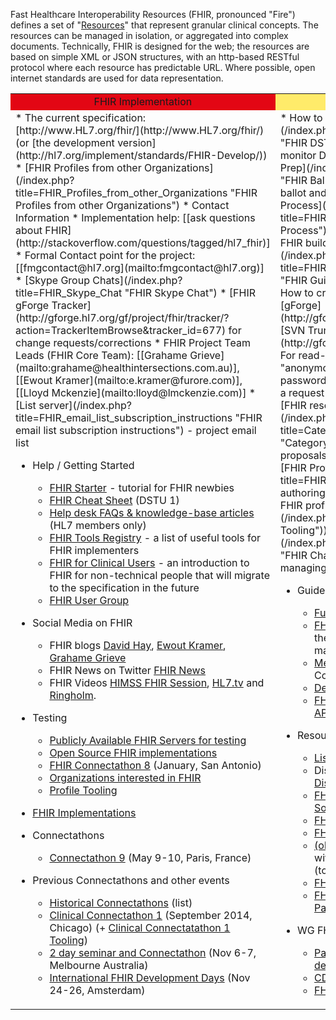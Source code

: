 Fast Healthcare Interoperability Resources (FHIR, pronounced "Fire") defines a set of "[Resources](/index.php?title=Resource "Resource")" that represent granular clinical concepts. The resources can be managed in isolation, or aggregated into complex documents. Technically, FHIR is designed for the web; the resources are based on simple XML or JSON structures, with an http-based RESTful protocol where each resource has predictable URL. Where possible, open internet standards are used for data representation.

<table cellpadding="2" cellspacing="0" width="100%">
<tbody>
<tr>
<td align="center" bgcolor="#e30614" width="40%">FHIR Implementation</td>

<td align="center" bgcolor="#ffeb6a" width="30%">FHIR Development</td>

<td align="center" bgcolor="#e30614" width="30%">Organizational</td>

</tr>

<tr>
<td valign="top">
*   The current specification: [http://www.HL7.org/fhir/](http://www.HL7.org/fhir/) (or [the development version](http://hl7.org/implement/standards/FHIR-Develop/))
    *   [FHIR Profiles from other Organizations](/index.php?title=FHIR_Profiles_from_other_Organizations "FHIR Profiles from other Organizations")
*   Contact Information
    *   Implementation help: [[ask questions about FHIR](http://stackoverflow.com/questions/tagged/hl7_fhir)]
    *   Formal Contact point for the project: [[fmgcontact@hl7.org](mailto:fmgcontact@hl7.org)]
    *   [Skype Group Chats](/index.php?title=FHIR_Skype_Chat "FHIR Skype Chat")
    *   [FHIR gForge Tracker](http://gforge.hl7.org/gf/project/fhir/tracker/?action=TrackerItemBrowse&tracker_id=677) for change requests/corrections
    *   FHIR Project Team Leads (FHIR Core Team): [[Grahame Grieve](mailto:grahame@healthintersections.com.au)], [[Ewout Kramer](mailto:e.kramer@furore.com)], [[Lloyd Mckenzie](mailto:lloyd@lmckenzie.com)]
    *   [List server](/index.php?title=FHIR_email_list_subscription_instructions "FHIR email list subscription instructions") - project email list

*   Help / Getting Started
    *   [FHIR Starter](/index.php?title=FHIR_Starter "FHIR Starter") - tutorial for FHIR newbies
    *   [FHIR Cheat Sheet](http://www.furore.com/wp-content/uploads/2014/11/FURORE-CHEATSHEET-FHIR-R3.pdf) (DSTU 1)
    *   [Help desk FAQs & knowledge-base articles](https://healthlevelseven.desk.com/) (HL7 members only)
    *   [FHIR Tools Registry](/index.php?title=FHIR_Tools_Registry "FHIR Tools Registry") - a list of useful tools for FHIR implementers
    *   [FHIR for Clinical Users](/index.php?title=FHIR_for_Clinical_Users "FHIR for Clinical Users") - an introduction to FHIR for non-technical people that will migrate to the specification in the future
    *   [FHIR User Group](/index.php?title=FHIR_User_Group "FHIR User Group")
*   Social Media on FHIR
    *   FHIR blogs [David Hay](http://fhirblog.com/), [Ewout Kramer](http://thefhirplace.com/), [Grahame Grieve](http://www.healthintersections.com.au/)
    *   FHIR News on Twitter [FHIR News](http://www.twitter.com/FHIRnews)
    *   FHIR Videos [HIMSS FHIR Session](https://live.blueskybroadcast.com/bsb/client/CL_DEFAULT.asp?Client=556675&PCAT=8341&CAT=8341&Review=true), [HL7.tv](http://www.hl7.tv/FHIR.html) and [Ringholm](https://vimeo.com/channels/hl7fhir).

*   Testing
    *   [Publicly Available FHIR Servers for testing](/index.php?title=Publicly_Available_FHIR_Servers_for_testing "Publicly Available FHIR Servers for testing")
    *   [Open Source FHIR implementations](/index.php?title=Open_Source_FHIR_implementations "Open Source FHIR implementations")
    *   [FHIR Connectathon 8](/index.php?title=FHIR_Connectathon_8 "FHIR Connectathon 8") (January, San Antonio)
    *   [Organizations interested in FHIR](/index.php?title=Organizations_interested_in_FHIR "Organizations interested in FHIR")
    *   [Profile Tooling](/index.php?title=Profile_Tooling "Profile Tooling")

*   [FHIR Implementations](/index.php?title=FHIR_Implementations "FHIR Implementations")

*   Connectathons
    *   [Connectathon 9](http://wiki.hl7.org/index.php?title=FHIR_Connectathon_9) (May 9-10, Paris, France)

*   Previous Connectathons and other events
    *   [Historical Connectathons](/index.php?title=Category:FHIR_Connectathons "Category:FHIR Connectathons") (list)
    *   [Clinical Connectathon 1](/index.php?title=FHIR_Clinical_Connectathon_Initiative "FHIR Clinical Connectathon Initiative") (September 2014, Chicago) (+ [Clinical Connectatathon 1 Tooling](/index.php?title=Clinical_Connectatathon_1_Tooling "Clinical Connectatathon 1 Tooling"))
    *   [2 day seminar and Connectathon](http://www.healthintersections.com.au/?p=2237) (Nov 6-7, Melbourne Australia)
    *   [International FHIR Development Days](http://fhir.furore.com/devdays/) (Nov 24-26, Amsterdam)

</td>

<td valign="top">
*   How to
    *   [FHIR DSTU monitoring](/index.php?title=FHIR_DSTU_monitoring "FHIR DSTU monitoring") - how to monitor DSTU feedback
    *   [FHIR Ballot Prep](/index.php?title=FHIR_Ballot_Prep "FHIR Ballot Prep") - tasks for the next ballot and milestone dates
    *   [FHIR Build Process](/index.php?title=FHIR_Build_Process "FHIR Build Process") - Setting up and running the FHIR build process
    *   [Technical Guide](/index.php?title=FHIR_Guide_to_Authoring_Resources "FHIR Guide to Authoring Resources") - How to create resources
    *   Materials: [gForge](http://gforge.hl7.org/gf/project/fhir/), [SVN Trunk](http://gforge.hl7.org/svn/fhir/trunk)
        *   For read-only SVN access, use "anonymous" and your email as a password.
        *   For Commit privileges, send a request to lloyd@lmckenzie.com
    *   [FHIR resource and profile proposals](/index.php?title=Category:FHIR_Resource_Proposal "Category:FHIR Resource Proposal") - proposals for new resources & profiles
    *   [FHIR Profile authoring](/index.php?title=FHIR_Profile_authoring "FHIR Profile authoring") - Creating and maintaining FHIR profiles (see also [Profile Tooling](/index.php?title=Profile_Tooling "Profile Tooling"))
    *   [FHIR Change requests](/index.php?title=FHIR_Change_requests "FHIR Change requests") - Process for managing and resolving

*   Guidelines
    *   [Fundamental Principles of FHIR](/index.php?title=Fundamental_Principles_of_FHIR "Fundamental Principles of FHIR")
    *   [FHIR Methodology Process](/index.php?title=FHIR_Methodology_Process "FHIR Methodology Process") - how the methodology is developed and maintained
    *   [Methodology Guidelines](/index.php?title=FHIR_Guide_to_Designing_Resources "FHIR Guide to Designing Resources") - Content and quality guidelines
    *   [Design Patterns](/index.php?title=FHIR_Design_Patterns "FHIR Design Patterns")
    *   [FHIR Comparison to other RESTful API specifications](/index.php?title=FHIR_Comparison_to_other_RESTful_API_specifications "FHIR Comparison to other RESTful API specifications")

*   Resources
    *   [List server](/index.php?title=FHIR_email_list_subscription_instructions "FHIR email list subscription instructions") - discussions
    *   Discussion pages: [Active Discussions](/index.php?title=Category:Active_FHIR_Discussion "Category:Active FHIR Discussion"), [All](/index.php?title=Category:FHIR_Discussion "Category:FHIR Discussion")
    *   [FHIR Design Requirements Sources](/index.php?title=FHIR_Design_Requirements_Sources "FHIR Design Requirements Sources")
    *   [FHIR Resource Types](/index.php?title=FHIR_Resource_Types "FHIR Resource Types")
    *   [FHIR Resource Considerations](/index.php?title=FHIR_Resource_Considerations "FHIR Resource Considerations")
    *   [(old)](/index.php?title=FHIR_Governance "FHIR Governance") - governance discussion with bits of methodology mixed in (to migrate to other pages)
    *   [FHIR Terminology Service](/index.php?title=FHIR_Terminology_Service "FHIR Terminology Service")
    *   [FHIR Digital Signature Working Page](/index.php?title=FHIR_Digital_Signature_Working_Page "FHIR Digital Signature Working Page")

*   WG FHIR pages
    *   [Patient Administration Resource development](/index.php?title=Patient_Administration_Resource_development "Patient Administration Resource development")
    *   [CDA to FHIR Samples Group](/index.php?title=CDA_to_FHIR_Samples_Group "CDA to FHIR Samples Group")
    *   [FHIR_Patient_Care_Resources](/index.php?title=FHIR_Patient_Care_Resources "FHIR Patient Care Resources")

</td>

<td valign="top">
*   Governance
    *   [FHIR Governance Process](/index.php?title=FHIR_Governance_Process "FHIR Governance Process")
    *   [FHIR Governance Board](/index.php?title=FHIR_Governance_Board "FHIR Governance Board") (FGB)
    *   [FHIR Management Group](/index.php?title=FHIR_Management_Group "FHIR Management Group") (FMG)
    *   [Modeling and Methodology](/index.php?title=Modeling_and_Methodology "Modeling and Methodology") (MnM)
    *   [Work Groups](/index.php?title=FHIR_Work_Groups "FHIR Work Groups")
    *   [FHIR Escalation Processes](/index.php?title=FHIR_Escalation_Processes "FHIR Escalation Processes")
    *   [FHIR Ballot Process](/index.php?title=FHIR_Ballot_Process "FHIR Ballot Process")
    *   [FHIR Web Server Hosting Record](/index.php?title=FHIR_Web_Server_Hosting_Record "FHIR Web Server Hosting Record")

*   Agendas
    *   **[Paris WGM](/index.php?title=FHIR_Agenda_201505_WGM "FHIR Agenda 201505 WGM")** (next meeting, May 2015)
    *   [Past Working Group Meetings](/index.php?title=Category:FHIR_Meeting "Category:FHIR Meeting") (list of agendas/notes)
    *   [MnM agendas](http://wiki.hl7.org/index.php?title=MnM_Schedule)
    *   [FGB Agendas & Minutes](http://wiki.hl7.org/index.php?title=FHIR_Governance_Board#Meeting_Information)
    *   [FMG Agendas & Minutes](http://wiki.hl7.org/index.php?title=FHIR_Management_Group#Meeting_Information)

</td>

</tr>

</tbody>

</table>
